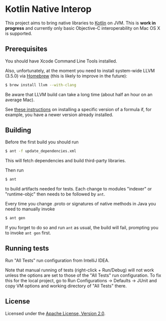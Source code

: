 # Kotlin Native Interop

This project aims to bring native libraries to [Kotlin](https://github.com/JetBrains/kotlin) on JVM.
This is **work in progress** and currently only basic Objective-C interoperability on Mac OS X is supported.

## Prerequisites

You should have Xcode Command Line Tools installed.

Also, unfortunately, at the moment you need to install system-wide LLVM (3.5.0) via [Homebrew](http://brew.sh)
(this is likely to improve in the future):

```sh
$ brew install llvm --with-clang
```

Be aware that LLVM build can take a long time (about half an hour on an average Mac).

See [these instructions](http://stackoverflow.com/questions/3987683/homebrew-install-specific-version-of-formula)
on installing a specific version of a formula if, for example, you have a newer version already installed.

## Building

Before the first build you should run

```sh
$ ant -f update_dependencies.xml
```

This will fetch dependencies and build third-party libraries.

Then run

```sh
$ ant
```

to build artifacts needed for tests.
Each change to modules "indexer" or "runtime-objc" then needs to be followed by `ant`.

Every time you change .proto or signatures of native methods in Java you need to manually invoke

```sh
$ ant gen
```

If you forget to do so and run `ant` as usual, the build will fail, prompting you to invoke `ant gen` first.

## Running tests

Run "All Tests" run configuration from IntelliJ IDEA.

Note that manual running of tests (right-click + Run/Debug) will not work unless the options are set to those of the "All Tests" run configuration.
To fix this for the local project, go to Run Configurations -> Defaults -> JUnit and copy VM options and working directory of "All Tests" there.

## License

Licensed under the [Apache License, Version 2.0](http://www.apache.org/licenses/LICENSE-2.0).
